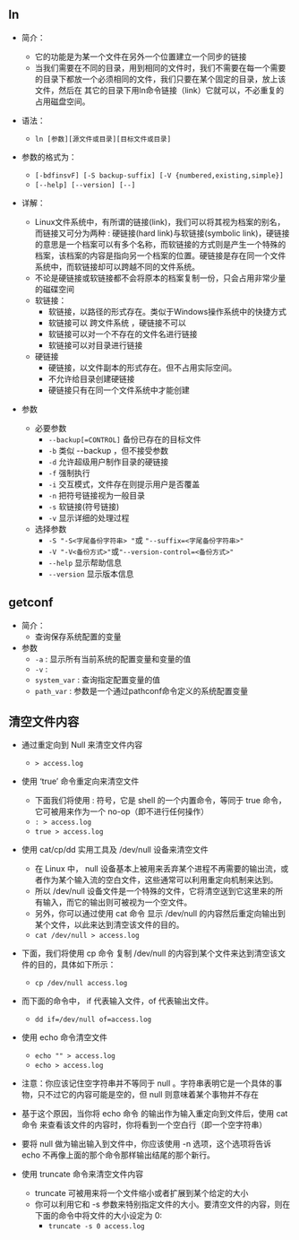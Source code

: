 ## ln

+ 简介：
  - 它的功能是为某一个文件在另外一个位置建立一个同步的链接
  - 当我们需要在不同的目录，用到相同的文件时，我们不需要在每一个需要的目录下都放一个必须相同的文件，我们只要在某个固定的目录，放上该文件，然后在 其它的目录下用ln命令链接（link）它就可以，不必重复的占用磁盘空间。

+ 语法：
  - `ln [参数][源文件或目录][目标文件或目录]` 

+ 参数的格式为：
  - `[-bdfinsvF] [-S backup-suffix] [-V {numbered,existing,simple}]`
  - `[--help] [--version] [--]`

+ 详解：
  - Linux文件系统中，有所谓的链接(link)，我们可以将其视为档案的别名，而链接又可分为两种 : 硬链接(hard link)与软链接(symbolic link)，硬链接的意思是一个档案可以有多个名称，而软链接的方式则是产生一个特殊的档案，该档案的内容是指向另一个档案的位置。硬链接是存在同一个文件系统中，而软链接却可以跨越不同的文件系统。
  - 不论是硬链接或软链接都不会将原本的档案复制一份，只会占用非常少量的磁碟空间
  - 软链接：
    - 软链接，以路径的形式存在。类似于Windows操作系统中的快捷方式
    - 软链接可以 跨文件系统 ，硬链接不可以
    - 软链接可以对一个不存在的文件名进行链接
    - 软链接可以对目录进行链接
  - 硬链接
    - 硬链接，以文件副本的形式存在。但不占用实际空间。
    - 不允许给目录创建硬链接
    - 硬链接只有在同一个文件系统中才能创建

+ 参数
  + 必要参数
    - `--backup[=CONTROL]` 备份已存在的目标文件
    - `-b` 类似 --backup ，但不接受参数
    - `-d` 允许超级用户制作目录的硬链接
    - `-f` 强制执行
    - `-i` 交互模式，文件存在则提示用户是否覆盖
    - `-n` 把符号链接视为一般目录
    - `-s` 软链接(符号链接)
    - `-v` 显示详细的处理过程
  + 选择参数
    - `-S "-S<字尾备份字符串> "`或 `"--suffix=<字尾备份字符串>"`
    - `-V "-V<备份方式>"`或`"--version-control=<备份方式>"`
    - `--help` 显示帮助信息
    - `--version` 显示版本信息


## getconf

+ 简介：
  - 查询保存系统配置的变量
+ 参数
  - `-a` : 显示所有当前系统的配置变量和变量的值
  - `-v` : 
  - `system_var` : 查询指定配置变量的值
  - `path_var` : 参数是一个通过pathconf命令定义的系统配置变量

## 清空文件内容

+ 通过重定向到 Null 来清空文件内容
  + `> access.log`

+ 使用 ‘true’ 命令重定向来清空文件
  + 下面我们将使用 : 符号，它是 shell 的一个内置命令，等同于 true 命令，它可被用来作为一个 no-op（即不进行任何操作）
  + `: > access.log`
  + `true > access.log`

+ 使用 cat/cp/dd 实用工具及 /dev/null 设备来清空文件
  + 在 Linux 中， null 设备基本上被用来丢弃某个进程不再需要的输出流，或者作为某个输入流的空白文件，这些通常可以利用重定向机制来达到。
  + 所以 /dev/null 设备文件是一个特殊的文件，它将清空送到它这里来的所有输入，而它的输出则可被视为一个空文件。
  + 另外，你可以通过使用 cat 命令 显示 /dev/null 的内容然后重定向输出到某个文件，以此来达到清空该文件的目的。
  + `cat /dev/null > access.log`
+ 下面，我们将使用 cp 命令 复制 /dev/null 的内容到某个文件来达到清空该文件的目的，具体如下所示：
  + `cp /dev/null access.log`
+ 而下面的命令中， if 代表输入文件，of 代表输出文件。
  + `dd if=/dev/null of=access.log`

+ 使用 echo 命令清空文件
  + `echo "" > access.log`
  + `echo > access.log`
+ 注意：你应该记住空字符串并不等同于 null 。字符串表明它是一个具体的事物，只不过它的内容可能是空的，但 null 则意味着某个事物并不存在
+ 基于这个原因，当你将 echo 命令 的输出作为输入重定向到文件后，使用 cat 命令 来查看该文件的内容时，你将看到一个空白行（即一个空字符串）
+ 要将 null 做为输出输入到文件中，你应该使用 -n 选项，这个选项将告诉 echo 不再像上面的那个命令那样输出结尾的那个新行。

+ 使用 truncate 命令来清空文件内容
  + truncate 可被用来将一个文件缩小或者扩展到某个给定的大小
  + 你可以利用它和 -s 参数来特别指定文件的大小。要清空文件的内容，则在下面的命令中将文件的大小设定为 0:
    + `truncate -s 0 access.log`